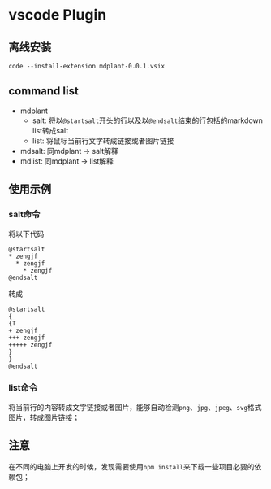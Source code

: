 # vscode Plugin

## 离线安装

`code --install-extension mdplant-0.0.1.vsix`

## command list

* mdplant
  * salt: 将以`@startsalt`开头的行以及以`@endsalt`结束的行包括的markdown list转成salt
  * list: 将鼠标当前行文字转成链接或者图片链接
* mdsalt: 同mdplant -> salt解释
* mdlist: 同mdplant -> list解释


## 使用示例

### salt命令

将以下代码

```plantuml
@startsalt
* zengjf
  * zengjf
    * zengjf
@endsalt
```

转成

```plantuml
@startsalt
{
{T
+ zengjf
+++ zengjf
+++++ zengjf
}
}
@endsalt
```

### list命令

将当前行的内容转成文字链接或者图片，能够自动检测`png`、`jpg`、`jpeg`、`svg`格式图片，转成图片链接；

## 注意

在不同的电脑上开发的时候，发现需要使用`npm install`来下载一些项目必要的依赖包；